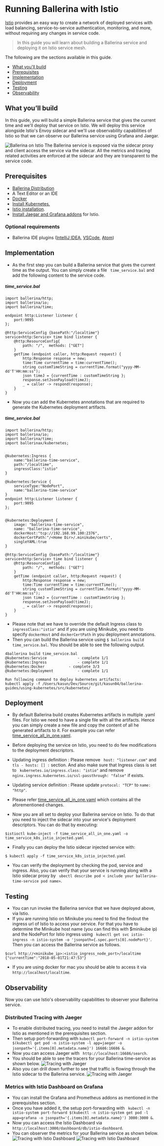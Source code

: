
# Running Ballerina with Istio 
[Istio](https://istio.io/) provides an easy way to create a network of deployed services with load balancing, service-to-service authentication, monitoring, and more, without requiring any changes in service code. 

> In this guide you will learn about building a Ballerina service and deploying it on Istio service mesh.  

The following are the sections available in this guide.

- [What you'll build](#what-youll-build)
- [Prerequisites](#prerequisites)
- [Implementation](#implementation)
- [Deployment](#deployment)
- [Testing](#testing)
- [Observability](#observability)

## What you’ll build 
In this guide, you will build a simple Ballerina service that gives the current time and we'll deploy that service on Istio. 
We will deploy this service alongside Istio's Envoy sidecar and we'll use observability capabilities of Istio so that we can observe our Ballerina service using Grafana and Jaegar. 

![Ballerina on Istio](images/Ballerina_with_Istio.png "Ballerina on Istio")
The Ballerina service is exposed via the sidecar proxy and client access the service via the sidecar. All the metrics and tracing related activities are enforced at the sidecar and they are transparent to the service code.

## Prerequisites
 
- [Ballerina Distribution](https://ballerina.io/learn/getting-started/)
- A Text Editor or an IDE 
- [Docker](https://docs.docker.com/engine/installation/)
- [Install Kubernetes.](https://kubernetes.io/docs/setup/)  
- [Istio installation](https://istio.io/docs/setup/kubernetes/quick-start.html). 
- [Install Jaegar and Grafana addons](https://istio.io/docs/tasks/telemetry/distributed-tracing.html) for Istio. 


### Optional requirements
- Ballerina IDE plugins ([IntelliJ IDEA](https://plugins.jetbrains.com/plugin/9520-ballerina), [VSCode](https://marketplace.visualstudio.com/items?itemName=WSO2.Ballerina), [Atom](https://atom.io/packages/language-ballerina))

## Implementation

- As the first step you can build a Ballerina service that gives the current time as the output. You can simply create a file `` time_service.bal`` and add the 
following content to the service code.

##### time_service.bal
```ballerina
import ballerina/http;
import ballerina/io;
import ballerina/time;

endpoint http:Listener listener {
    port:9095
};

@http:ServiceConfig {basePath:"/localtime"}
service<http:Service> time bind listener {
    @http:ResourceConfig{
        path: "/",  methods: ["GET"]
    }
    getTime (endpoint caller, http:Request request) {
        http:Response response = new;
        time:Time currentTime = time:currentTime();
        string customTimeString = currentTime.format("yyyy-MM-dd'T'HH:mm:ss");
        json timeJ = {currentTime : customTimeString };
        response.setJsonPayload(timeJ);
        _ = caller -> respond(response);
    }
}
```

- Now you can add the Kubernetes annotations that are required to generate the Kubernetes deployment artifacts. 

##### time_service.bal
```ballerina
import ballerina/http;
import ballerina/io;
import ballerina/time;
import ballerinax/kubernetes;


@kubernetes:Ingress {
    name:"ballerina-time-service",
    path:"/localtime",
    ingressClass:"istio"
}

@kubernetes:Service {
    serviceType:"NodePort",
    name:"ballerina-time-service"
}
endpoint http:Listener listener {
    port:9095
};


@kubernetes:Deployment {
    image: "ballerina-time-service",
    name: "ballerina-time-service",
    dockerHost:"tcp://192.168.99.100:2376",
    dockerCertPath:"/<Home Dir>/.minikube/certs",
    singleYAML:true
}

@http:ServiceConfig {basePath:"/localtime"}
service<http:Service> time bind listener {
    @http:ResourceConfig{
        path: "/",  methods: ["GET"]
    }
    getTime (endpoint caller, http:Request request) {
        http:Response response = new;
        time:Time currentTime = time:currentTime();
        string customTimeString = currentTime.format("yyyy-MM-dd'T'HH:mm:ss");
        json timeJ = {currentTime : customTimeString };
        response.setJsonPayload(timeJ);
        _ = caller -> respond(response);
    }
}
```

- Please note that we have to override the default Ingress class to `` ingressClass:"istio"`` and if you are using Minikube, you need to specify ``dockerHost``  and ``dockerCertPath`` in you 
deployment annotations.
- Then you can build the Ballerina service using ``$ ballerina build time_service.bal``. You should be able to see the following output. 


```` 
4ballerina build time_service.bal
@kubernetes:Service 			 - complete 1/1
@kubernetes:Ingress 			 - complete 1/1
@kubernetes:Docker 			 - complete 3/3
@kubernetes:Deployment 			 - complete 1/1

Run following command to deploy kubernetes artifacts:
kubectl apply -f /Users/kasun/Dev/Source/git/kasun04/ballerina-guides/using-kubernetes/src/kubernetes/
````
    
## Deployment                                                                                                                                    
- By default Ballerina build creates Kubernetes artifacts in multiple .yaml files. For Istio we need to have a single file with all the artifacts. 
Hence you can simply create a new file and copy the content of all he generated artifacts to it. For example you can refer [time_service_all_in_one.yaml](./kubernetes/time_service_all_in_one.yaml). 
- Before deploying the service on Istio, you need to do few modifications to the deployment descriptors. 
- Updating ingress definition : Please remove `` host: "listener.com"`` and ``tls - hosts: [] :`` section. 
And also make sure that Ingress class is set to `` kubernetes.io/ingress.class: "istio"`` and remove ``nginx.ingress.kubernetes.io/ssl-passthrough: "false"`` if exists. 
- Updating service definition : Please update ``protocol: "TCP"`` to ``name: "http"``. 
- Please refer [time_service_all_in_one.yaml](./kubernetes/time_service_all_in_one.yaml) which contains all the aforementioned changes. 

- Now you are all set to deploy your Ballerina service on Istio. To do that you need to inject the sidecar into your service's deployment descriptors. You can do that by executing: 

``` 
$istioctl kube-inject -f time_service_all_in_one.yaml -o time_service_k8s_istio_injected.yaml
```
- Finally you can deploy the Istio sidecar injected service with: 
``` 
$ kubectl apply -f time_service_k8s_istio_injected.yaml 
```

- You can verify the deployment by checking the pod, service and ingress. Also, you can verify that your service is running along with a Istio sidecar proxy by `` ubectl describe pod < include your ballerina-time-service pod name>``. 

## Testing 


- You can run invoke the Ballerina service that we have deployed above, via Istio. 
- If you are running Istio on Minikube you need to find the findout the ingress url of Istio to access your service. 
For that you have to determine the Minikube host name (you can find this with $minikube ip) and the NodePort for Istio ingress using `` kubectl get svc istio-ingress -n istio-system -o 'jsonpath={.spec.ports[0].nodePort}'``. 
Then you can access the Ballerina service as follows. 

``` 
$curl http://<minikube_ip>:<istio_ingress_node_port>/localtime
{"currentTime":"2018-05-01T21:47:53"}
``` 

- If you are using docker for mac you should be able to access it via ``http://localhost/localtime``. 


## Observability 
Now you can use Istio's observability capabilities to observer your Ballerina service. 

### Distributed Tracing with Jaeger 
- To enable distributed tracing, you need to install the Jaeger addon for Istio as mentioned in the prerequisites section. 
- Then setup port-forwarding with `` kubectl port-forward -n istio-system $(kubectl get pod -n istio-system -l app=jaeger -o jsonpath='{.items[0].metadata.name}') 16686:16686 &
``. 
- Now you can access Jaeger with `` http://localhost:16686/search``. 
- You should be able to see the tracers for your Ballerina time-service as shown below. 
![Tracing with Jaeger](images/jaeger1.png "Jaeger Tracing 1")
- Also you can drill down further to see that traffic is flowing through the Istio sidecar to the Ballerina service. 
![Tracing with Jaeger](images/jaeger2.png "Jaeger Tracing 2")


### Metrics with Istio Dashboard on Grafana  
- You can install the Grafana and Prometheus addons as mentioned in the prerequisites section. 
- Once you have added it, the setup port-forwarding with `` kubectl -n istio-system port-forward $(kubectl -n istio-system get pod -l app=grafana -o jsonpath='{.items[0].metadata.name}') 3000:3000 &``. 
- Now you can access the Istio Dashboard via `` http://localhost:3000/dashboard/db/istio-dashboard``. 
- You can observer the metrics for your Ballerina service as shown below. 
![Tracing with Istio Dashboard](images/istio-graf1.png "Tracing with Istio Dashboard")
![Tracing with Istio Dashboard](images/istio-graf2.png "Tracing with Istio Dashboard")

